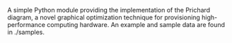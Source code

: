 A simple Python module providing the implementation of the Prichard diagram, a novel graphical optimization technique for provisioning high-performance computing hardware. An example and sample data are found in ./samples.
